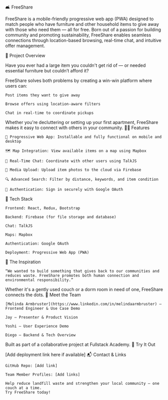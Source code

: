🛋️ FreeShare

FreeShare is a mobile-friendly progressive web app (PWA) designed to match people who have furniture and other household items to give away with those who need them — all for free. Born out of a passion for building community and promoting sustainability, FreeShare enables seamless connections through location-based browsing, real-time chat, and intuitive offer management.

<!-- Update with a real screenshot if you like -->
🎯 Project Overview

Have you ever had a large item you couldn't get rid of — or needed essential furniture but couldn’t afford it?

FreeShare solves both problems by creating a win-win platform where users can:

    Post items they want to give away

    Browse offers using location-aware filters

    Chat in real-time to coordinate pickups

Whether you're decluttering or setting up your first apartment, FreeShare makes it easy to connect with others in your community.
👩‍💻 Features

    📱 Progressive Web App: Installable and fully functional on mobile and desktop

    🗺️ Map Integration: View available items on a map using Mapbox

    💬 Real-Time Chat: Coordinate with other users using TalkJS

    📸 Media Upload: Upload item photos to the cloud via Firebase

    🔍 Advanced Search: Filter by distance, keywords, and item condition

    🔐 Authentication: Sign in securely with Google OAuth

🔧 Tech Stack

    Frontend: React, Redux, Bootstrap

    Backend: Firebase (for file storage and database)

    Chat: TalkJS

    Maps: Mapbox

    Authentication: Google OAuth

    Deployment: Progressive Web App (PWA)

🧠 The Inspiration

    “We wanted to build something that gives back to our communities and reduces waste. FreeShare promotes both human connection and environmental responsibility.”

Whether it's a gently used couch or a dorm room in need of one, FreeShare connects the dots.
🙌 Meet the Team

    [Melinda Armbruster](https://www.linkedin.com/in/melindaarmbruster) – Frontend Engineer & Use Case Demo
    
    Jay – Presenter & Product Vision

    Yoshi – User Experience Demo

    Diego – Backend & Tech Overview

Built as part of a collaborative project at Fullstack Academy.
🚀 Try It Out

[Add deployment link here if available]
📬 Contact & Links

    GitHub Repo: [Add link]

    Team Member Profiles: [Add links]

    Help reduce landfill waste and strengthen your local community — one couch at a time.
    Try FreeShare today!